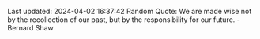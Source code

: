 Last updated: 2024-04-02 16:37:42
Random Quote: We are made wise not by the recollection of our past, but by the responsibility for our future. - Bernard Shaw